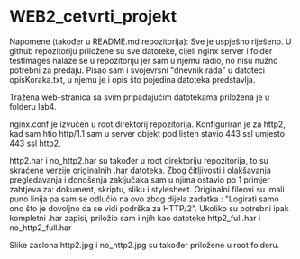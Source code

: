 # WEB2_cetvrti_projekt
Napomene (također u README.md repozitorija): Sve je uspješno riješeno.
U github repozitoriju priložene su sve datoteke, cijeli nginx server i folder testImages nalaze se u repozitoriju jer sam u njemu radio, no nisu nužno potrebni za predaju.
Pisao sam i svojevrsni "dnevnik rada" u datoteci opisKoraka.txt, u njemu je i opis što pojedina datoteka predstavlja.
   
Tražena web-stranica sa svim pripadajućim datotekama priložena je u folderu lab4.
   
nginx.conf je izvučen u root direktorij repozitorija. Konfiguriran je za http2, kad sam htio http/1.1 sam u server objekt pod listen stavio 443 ssl umjesto 443 ssl http2.
   
http2.har i no_http2.har su također u root direktoriju repozitorija, to su skraćene verzije originalnih .har datoteka.
Zbog čitljivosti i olakšavanja pregledavanja i donošenja zaključaka sam u njima ostavio po 1 primjer zahtjeva za: dokument, skriptu, sliku i stylesheet. 
Originalni fileovi su imali puno linija pa sam se odlučio na ovo zbog dijela zadatka : "Logirati samo ono što je dovoljno da se vidi podrška za HTTP/2".
Ukoliko su potrebni ipak kompletni .har zapisi, priložio sam i njih kao datoteke http2_full.har i no_http2_full.har

Slike zaslona http2.jpg i no_http2.jpg su također priložene u root folderu.



